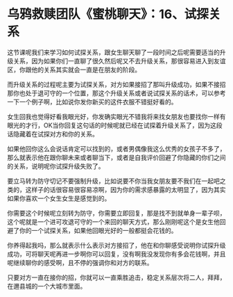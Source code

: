 # 乌鸦救赎团队《蜜桃聊天》：16、试探关系

这节课呢我们来学习如何试探关系，跟女生聊天聊了一段时间之后呢需要适当的升级关系，因为如果你们一直聊了很久然后呢又不去升级关系，那很容易进入到友谊区，你跟他的关系其实就会一直是在朋友的阶段。

而升级关系的过程呢主要为试探关系，对方如果接招了那叫升级成功，如果不接招那你也处于退可守的一个位置，那这个升级关系或者说试探关系的话术，可以参考一下一个例子啊，比如说你发你新买的这件衣服不错挺好看的。

女生回我也觉得好看我眼光好，你发确实眼光不错我将来找女朋友也要找你一样有眼光的才行，OK当你回复这句话的时候呢就已经在试探着升级关系了，因为这段话隐藏着在试探对方和你的关系。

如果他回你这么会说话肯定可以找到的，或者男偶像我这么优秀的女孩子不多了，那么就表示他在跟你聊未来或者聊当下，或者是自我评价回避了你隐藏的你们之间的关系，说明呢你试探升级失败了。

要立马转为防守切记不要强制升级，比如说要不你当我女朋友要不我们在一起吧之类的，这样子的话很容易很容易凉啊，因为你的需求感暴露的太明显了，因为其实如果你喜欢一个女生女生是感觉到的。

你需要这个时候呢立刻转为防守，你需要立即回复，那是找不到就单身一辈子呗，这个呢就是一个进可攻退可守的一个来回的聊天方式，那么刚刚呢这个是女生他回避了你的一个试探关系，如果他回眼光好的一般都挺会花钱的。

你养得起我吗，那么就表示什么表示对方接招了，他在和你聊感受说明你试探升级成功，可将聊天呢再进一步啊你可以回复，没有啊我没发现你有多会花钱啊，并且呢继续聊你的感受啊，且不停的强调你和对方的联系。

只要对方一直在接你的招，你就可以一直乘胜追击，稳定关系层次将二人，拜拜，在邇县城的一个大城市里面。